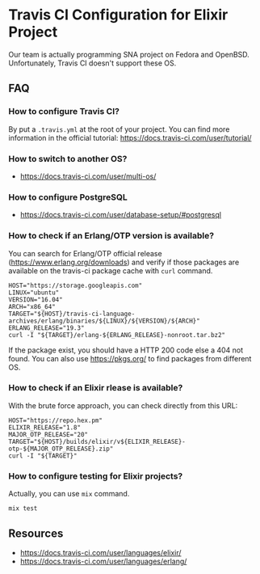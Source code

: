 # Travis CI Configuration for Elixir Project

Our team is actually programming SNA project on Fedora and
OpenBSD. Unfortunately, Travis CI doesn't support these OS.

## FAQ

### How to configure Travis CI?

By put a `.travis.yml` at the root of your project. You can find more
information in the official tutorial:
https://docs.travis-ci.com/user/tutorial/

### How to switch to another OS?

 * https://docs.travis-ci.com/user/multi-os/

### How to configure PostgreSQL

 * https://docs.travis-ci.com/user/database-setup/#postgresql

### How to check if an Erlang/OTP version is available?

You can search for Erlang/OTP official release
(https://www.erlang.org/downloads) and verify if those packages are
available on the travis-ci package cache with `curl` command.

```
HOST="https://storage.googleapis.com"
LINUX="ubuntu"
VERSION="16.04"
ARCH="x86_64"
TARGET="${HOST}/travis-ci-language-archives/erlang/binaries/${LINUX}/${VERSION}/${ARCH}"
ERLANG_RELEASE="19.3"
curl -I "${TARGET}/erlang-${ERLANG_RELEASE}-nonroot.tar.bz2"
```

If the package exist, you should have a HTTP 200 code else a 404 not
found. You can also use https://pkgs.org/ to find packages from
different OS.

### How to check if an Elixir rlease is available?

With the brute force approach, you can check directly from this URL:

```
HOST="https://repo.hex.pm"
ELIXIR_RELEASE="1.8"
MAJOR_OTP_RELEASE="20"
TARGET="${HOST}/builds/elixir/v${ELIXIR_RELEASE}-otp-${MAJOR_OTP_RELEASE}.zip"
curl -I "${TARGET}"
```

### How to configure testing for Elixir projects?

Actually, you can use `mix` command.

```
mix test
```

## Resources

 * https://docs.travis-ci.com/user/languages/elixir/
 * https://docs.travis-ci.com/user/languages/erlang/
